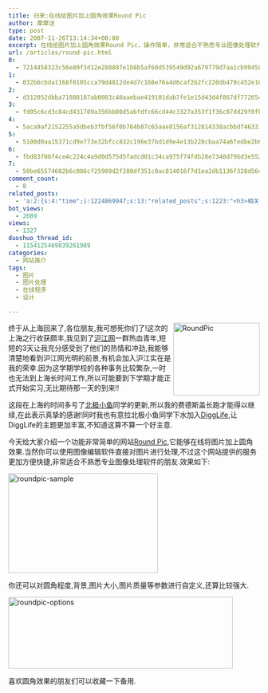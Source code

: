 ```yaml
---
title: 归来:在线给图片加上圆角效果Round Pic
author: 摩摩诘
type: post
date: 2007-11-26T13:14:34+00:00
excerpt: 在线给图片加上圆角效果Round Pic，操作简单，非常适合不熟悉专业图像处理软件的朋友。
url: /articles/round-pic.html
0:
  - 7214458323c56e89f3d12e280897e1b8b5af60d539549d92a679779d7aa1cb9945884c8181883513c2bd561d0c9de694
1:
  - 032b6cbda1168f0105cca79d4812de4d7c168e76a4d6caf2b2fc220db479c452e1655b784c49a7ccfdee7204e8a1e70c
2:
  - d312052dbba71808187ab0083c40aaebae419101dab7fe1e15d43d4f867df772654c56f22b809689e8058e35b0dfa58a
3:
  - fd05c6cd3c84cd431709a356bb80d5abfdfc66cd44c3327a353f1f36c07dd29f0fb251f4d83a8c0bc69961a2dca58591
4:
  - 5aca9af2152255a5dbeb3fbf56f0b764b87c65aae8156af312814338acbbdf463310fa459fcbe1c895acd8a4c7af708a
5:
  - 5100d0aa15371cd9e773e32bfcc832c196e37bd1d9e4e13b228cbaa74a6fedbe2b665591890f6761c111cdace0d4ab31
6:
  - fbd83f06f4ce4c224c4a9d0d575d5fadcd01c34ca975f74fdb28e7340d796d3e5520fdafb9739e71ae2801e06ddfc3c2
7:
  - 50be65574602b6c086cf25909d2f280df351c0ac814016f7d1ea2db1136f328d56c65b4f8f2ad5c360d53b8e15d0ea18
comment_count:
  - 8
related_posts:
  - 'a:2:{s:4:"time";i:1224869947;s:13:"related_posts";s:1223:"<h3>相关日志</h3><ul class="related_post"><li><a href="http://www.digglife.cn/articles/3d-package.html" title="在线制作商品包装图片:3D-Pack">在线制作商品包装图片:3D-Pack</a></li><li><a href="http://www.digglife.cn/articles/design-favicon-online-favikon.html" title="Favikon:简单制作网站Favicon">Favikon:简单制作网站Favicon</a></li><li><a href="http://www.digglife.cn/articles/enhance-mobile-phone-pics.html" title="如何提高手机照片的质量">如何提高手机照片的质量</a></li><li><a href="http://www.digglife.cn/articles/improve-your-image-online.html" title="在线一键优化你的照片">在线一键优化你的照片</a></li><li><a href="http://www.digglife.cn/articles/online-image-resizer-cropper.html" title="15个在线图片缩放剪切工具">15个在线图片缩放剪切工具</a></li><li><a href="http://www.digglife.cn/articles/online-business-cards-produced-fackbook-and-myspace.html" title="在线制作Fackbook和Myspace名片">在线制作Fackbook和Myspace名片</a></li><li><a href="http://www.digglife.cn/articles/megmypic.html" title="你也可以上国际知名杂志封面:MagMyPic">你也可以上国际知名杂志封面:MagMyPic</a></li></ul>";}'
bot_views:
  - 2089
views:
  - 1327
duoshuo_thread_id:
  - 1154125469839261989
categories:
  - 网站推介
tags:
  - 图片
  - 图片处理
  - 在线程序
  - 设计

---
```

<a href="https://www.digglife.net/wp-content/uploads/3/379/2007/11/roundpic.gif" target="_blank"><img src="http://digglife.qiniudn.com/wp-content/uploads/3/379/2007/11/roundpic-thumb.gif" border="0" alt="RoundPic" width="173" height="146" align="right" /></a> 终于从上海回来了,各位朋友,我可想死你们了!这次的上海之行收获颇丰,我见到了<a title="沪江网" href="http://www.hjenglish.com/" target="_blank">沪江网</a>一群热血青年,短短的3天让我充分感受到了他们的热情和冲劲,我能够清楚地看到沪江网光明的前景,有机会加入沪江实在是我的荣幸.因为这学期学校的各种事务比较繁杂,一时也无法到上海长时间工作,所以可能要到下学期才能正式开始实习,无比期待那一天的到来!!

这段在上海的时间多亏了<a title="北极小鱼" href="http://nihonmessage.yo2.cn/" target="_blank">北极小鱼</a>同学的更新,所以我的费德斯盖长跑才能得以继续,在此表示真挚的感谢!同时我也有意拉北极小鱼同学下水加入<a title="DiggLife" href="https://www.digglife.net/" target="_blank">DiggLife</a>,让DiggLife的主题更加丰富,不知道这算不算一个好主意.

今天给大家介绍一个功能非常简单的网站<a title="Round Pic" href="http://www.roundpic.com/" target="_blank">Round Pic</a>,它能够在线将图片加上圆角效果.当然你可以使用图像编辑软件直接对图片进行处理,不过这个网站提供的服务更加方便快捷,非常适合不熟悉专业图像处理软件的朋友.效果如下:

<!--more-->

<a href="https://www.digglife.net/wp-content/uploads/3/379/2007/11/roundpic-sample.png" target="_blank"><img src="http://digglife.qiniudn.com/wp-content/uploads/3/379/2007/11/roundpic-sample-thumb.png" border="0" alt="roundpic-sample" width="300" height="200" /></a>

你还可以对圆角程度,背景,图片大小,图片质量等参数进行自定义,还算比较强大.

<a href="https://www.digglife.net/wp-content/uploads/3/379/2007/11/roundpic-options.png" target="_blank"><img src="http://digglife.qiniudn.com/wp-content/uploads/3/379/2007/11/roundpic-options-thumb.png" border="0" alt="roundpic-options" width="450" height="144" /></a>

喜欢圆角效果的朋友们可以收藏一下备用.